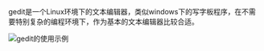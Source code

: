 gedit是一个Linux环境下的文本编辑器，类似windows下的写字板程序，在不需要特别复杂的编程环境下，作为基本的文本编辑器比较合适。

![gedit的使用示例](http://upload-images.jianshu.io/upload_images/2551993-0637e060bf72b822.png?imageMogr2/auto-orient/strip%7CimageView2/2/w/1240)
